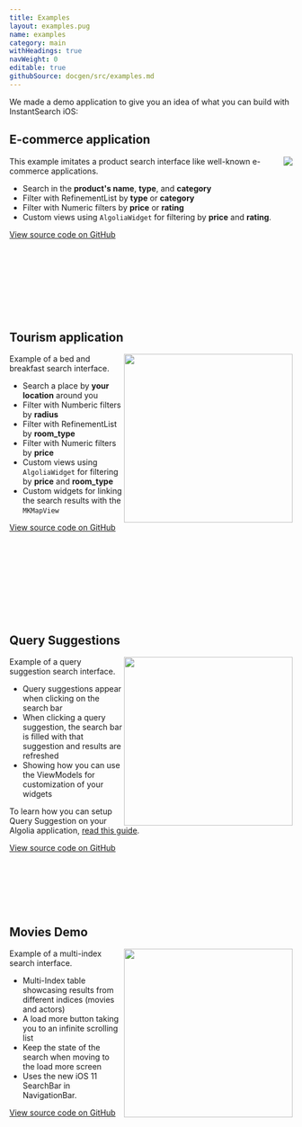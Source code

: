 ```yaml
---
title: Examples
layout: examples.pug
name: examples
category: main
withHeadings: true
navWeight: 0
editable: true
githubSource: docgen/src/examples.md
---
```


We made a demo application to give you an idea of what you can build with InstantSearch iOS:

## E-commerce application
<img src="assets/img/ecommerce.gif" class="img-object" align="right"/>

This example imitates a product search interface like well-known e-commerce applications.

- Search in the **product's name**, **type**, and **category**
- Filter with RefinementList by **type** or **category**
- Filter with Numeric filters by **price** or **rating**
- Custom views using `AlgoliaWidget` for filtering by **price** and **rating**.

<a href="https://github.com/algolia/instantsearch-swift-examples/tree/master/ecommerce%20Ikea" class="btn btn-static-primary" target="_blank">View source code on GitHub <i class="icon icon-arrow-right"></i></a>

<br />
<br />
<br />
<br />
<br />
<br />
<br />

## Tourism application
<img src="assets/img/icebnb.gif" align="right" width="300"/>

Example of a bed and breakfast search interface.

- Search a place by **your location** around you
- Filter with Numberic filters by **radius**
- Filter with RefinementList by **room_type**
- Filter with Numeric filters by **price**
- Custom views using `AlgoliaWidget` for filtering by **price** and **room_type**
- Custom widgets for linking the search results with the `MKMapView`

<a href="https://github.com/algolia/instantsearch-swift-examples/tree/master/Icebnb" class="btn btn-static-primary" target="_blank">View source code on GitHub <i class="icon icon-arrow-right"></i></a>

<br />
<br />
<br />
<br />
<br />
<br />
<br />
<br />


## Query Suggestions
<img src="assets/img/suggestion.gif" align="right" width="300"/>

Example of a query suggestion search interface.

- Query suggestions appear when clicking on the search bar
- When clicking a query suggestion, the search bar is filled with that suggestion and results are refreshed
- Showing how you can use the ViewModels for customization of your widgets

To learn how you can setup Query Suggestion on your Algolia application, [read this guide](https://www.algolia.com/doc/guides/analytics/query-suggestions/).

<a href="https://github.com/algolia/instantsearch-ios-examples/tree/master/Query%20Suggestions" class="btn btn-static-primary" target="_blank">View source code on GitHub <i class="icon icon-arrow-right"></i></a>

<br />
<br />
<br />
<br />
<br />

## Movies Demo
<img src="assets/img/Movies.gif" align="right" width="300"/>

Example of a multi-index search interface.

- Multi-Index table showcasing results from different indices (movies and actors)
- A load more button taking you to an infinite scrolling list
- Keep the state of the search when moving to the load more screen
- Uses the new iOS 11 SearchBar in NavigationBar.

<a href="https://github.com/algolia/instantsearch-ios-examples/tree/master/Movies" class="btn btn-static-primary" target="_blank">View source code on GitHub <i class="icon icon-arrow-right"></i></a>
